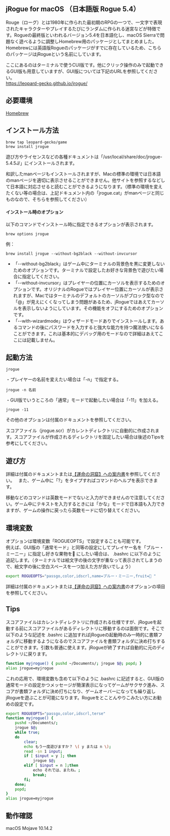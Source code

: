 ## jRogue for macOS （日本語版 Rogue 5.4）
Rouge（ローグ）とは1980年に作られた最初期のRPGの一つで、一文字で表現されたキャラクターやプレイするたびにランダムに作られる迷宮などが特徴です。Rogueの最終版といわれるバージョン5.4を日本語化し、macOS Sierraで問題なく遊べるように調整しHomebrew用のパッケージとしてまとめました。Homebrewには英語版Rogueのパッケージがすでに存在しているため、こちらのパッケージはjRogueという名前にしています。

ここにあるのはターミナルで使うCUI版です。他にクリック操作のみで起動できるGUI版も用意していますが、GUI版については下記のURLを参照してください。  
https://leopard-gecko.github.io/jrogue/
## 必要環境
[Homebrew](http://brew.sh/index_ja.html)
## インストール方法
```
brew tap leopard-gecko/game
brew install jrogue
```
遊び方やライセンスなどの各種ドキュメントは「/usr/local/share/doc/jrogue-5.4.5J/」にインストールされます。

和訳したmanページもインストールされますが、Macの標準の環境では日本語のmanページを適切に表示させることができません。他サイトを参照するなどして日本語に対応させると読むことができるようになります。（標準の環境を変えたくない等の場合は、上記ドキュメント内の「jrogue.cat」がmanページと同じものなので、そちらを参照してください）
#### インストール時のオプション
以下のコマンドでインストール時に指定できるオプションが表示されます。
```
brew options jrogue
```
例：
```
brew install jrogue --without-bg2black --without-invcursor
```

- 「--without-bg2black」はゲーム中にターミナルの背景色を黒に変更しないためのオプションです。ターミナルで設定したお好きな背景色で遊びたい場合に指定してください。  
- 「--without-invcursor」はプレイヤーの位置にカーソルを表示するためのオプションです。オリジナルのRogueではプレイヤー位置にカーソルが表示されますが、Macではターミナルのデフォルトのカーソルがブロック型なので「@」が見えにくくなってしまう問題があるため、jRogueではあえてカーソルを表示しないようにしています。その機能をオフにするためのオプションです。
- 「--with-wizardmode」はウィザードモードありでインストールします。あるコマンドの後にパスワードを入力すると強大な能力を持つ魔法使いになることができます。これは基本的にデバッグ用のモードなので詳細はあえてここには記載しません。  
## 起動方法
```
jrogue
```
・プレイヤーの名前を変えたい場合は「-n」で指定する。
```
jrogue -n 名前
```
・GUI版でいうところの「通常」モードで起動したい場合は「-11」を加える。
```
jrogue -11
```
その他のオプションは付属のドキュメントを参照してください。

スコアファイル（jrogue.scr）がカレントディレクトリに自動的に作成されます。スコアファイルが作成されるディレクトリを固定したい場合は後述のTipsを参考にしてください。
## 遊び方
詳細は付属のドキュメントまたは[【運命の洞窟】への案内書](https://github.com/leopard-gecko/homebrew-game/blob/master/%E9%81%8B%E5%91%BD%E3%81%AE%E6%B4%9E%E7%AA%9F%E3%81%B8%E3%81%AE%E6%A1%88%E5%86%85%E6%9B%B8.md)を参照してください。  
また、ゲーム中に「?」をタイプすればコマンドのヘルプを表示できます。

移動などのコマンドは英数モードでないと入力ができませんので注意してください。ゲーム中にテキストを入力するときには「かな」モードで日本語も入力できますが、ゲームの操作に戻ったら英数モードに切り替えてください。
## 環境変数
オプションは環境変数「ROGUEOPTS」で設定することも可能です。  
例えば、GUI版の「通常モード」と同等の設定にしてプレイヤー名を「ブルー・ミーニー」に指定し好きな果物を🍏 にしたい場合は、 .bashrc に以下のように追記します。（ターミナルでは絵文字の後の文字が重なって表示されてしまうので、絵文字の後に空白スペースを一つ加えた方が良いでしょう）
```sh
export ROGUEOPTS="passgo,color,idscrl,name=ブルー・ミーニー,fruit=🍏 "
```
詳細は付属のドキュメントまたは[【運命の洞窟】への案内書](https://github.com/leopard-gecko/homebrew-game/blob/master/%E9%81%8B%E5%91%BD%E3%81%AE%E6%B4%9E%E7%AA%9F%E3%81%B8%E3%81%AE%E6%A1%88%E5%86%85%E6%9B%B8.md)のオプションの項目を参照してください。  
## Tips
スコアファイルはカレントディレクトリに作成される仕様ですが、jRogueを起動する前にスコアファイルがあるディレクトリに移動するのは面倒です。そこで以下のような記述を .bashrc に追加すればjRogueの起動時のみ一時的に書類フォルダに移動するようになるのでスコアファイルを書類フォルダに決め打ちすることができます。引数も普通に使えます。jRogueが終了すれば自動的に元のディレクトリに戻ります。
```sh
function myjrogue() { pushd ~/Documents/; jrogue $@; popd; }
alias jrogue=myjrogue
```
これの応用で、環境変数も含めて以下のように .bashrc に記述すると、GUI版の通常モードの設定かつメッセージが簡潔表示になってゲームがサクサク進み、スコアが書類フォルダに決め打ちになり、ゲームオーバーになっても繰り返しjRogueを遊ぶことが可能になります。Rogueをとことんやりこみたい方にお勧めの設定です。
```sh
export ROGUEOPTS="passgo,color,idscrl,terse"
function myjrogue() {
    pushd ~/Documents/;
    jrogue $@;
    while true;
    do
        clear;
        echo もう一度遊びますか？ \( y または n \);
        read -sn 1 input;
        if [ $input = y ]; then
            jrogue $@;
        elif [ $input = n ];then
            echo それでは、またね。;
            break;
        fi;
    done;
    popd;
}
alias jrogue=myjrogue
```
## 動作確認
macOS Mojave 10.14.2
